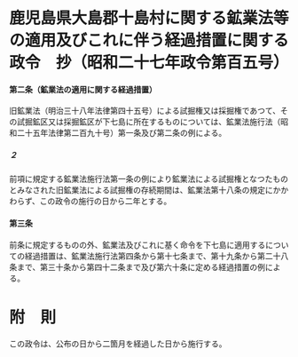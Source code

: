 # 鹿児島県大島郡十島村に関する鉱業法等の適用及びこれに伴う経過措置に関する政令　抄（昭和二十七年政令第百五号）
#### 第二条（鉱業法の適用に関する経過措置）
旧鉱業法（明治三十八年法律第四十五号）による試掘権又は採掘権であつて、その試掘鉱区又は採掘鉱区が下七島に所在するものについては、鉱業法施行法（昭和二十五年法律第二百九十号）第一条及び第二条の例による。
##### ２
前項に規定する鉱業法施行法第一条の例により鉱業法による試掘権となつたものとみなされた旧鉱業法による試掘権の存続期間は、鉱業法第十八条の規定にかかわらず、この政令の施行の日から二年とする。
#### 第三条
前条に規定するものの外、鉱業法及びこれに基く命令を下七島に適用するについての経過措置は、鉱業法施行法第四条から第十七条まで、第十九条から第二十八条まで、第三十条から第四十二条まで及び第六十条に定める経過措置の例による。
# 附　則
この政令は、公布の日から二箇月を経過した日から施行する。
